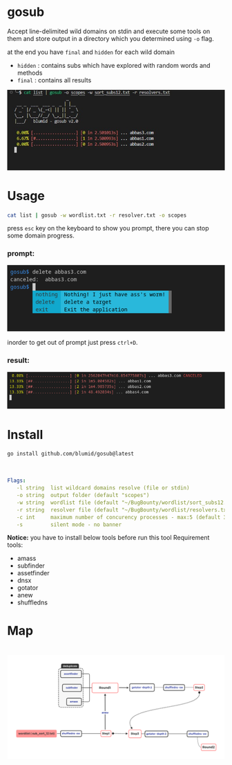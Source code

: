 # gosub

Accept line-delimited wild domains on stdin and execute some tools on them and store output in a directory which you determined using `-o` flag.

at the end you have `final` and `hidden` for each wild domain

- `hidden` : contains subs which have explored with random words and methods
- `final` : contains all results

<!-- <h1 align="center"> -->
  <img src="static/gosub_run_v2.jpg" alt="gosub"></a>
<!-- </h1> -->


# Usage

```bash
cat list | gosub -w wordlist.txt -r resolver.txt -o scopes
```
press `esc` key on the keyboard to show you prompt, there you can stop some domain progress.

### prompt:
<img src="static/prompt.png" alt="gosub"></a>


inorder to get out of prompt just press `ctrl+D`.

### result:
<img src="static/canceled_abbas3.png" alt="gosub"></a>

# Install

```bash
go install github.com/blumid/gosub@latest
```

<br>

```yaml
Flags:
   -l string  list wildcard domains resolve (file or stdin)
   -o string  output folder (default "scopes")
   -w string  wordlist file (default "~/BugBounty/wordlist/sort_subs12.txt")
   -r string  resolver file (default "~/BugBounty/wordlist/resolvers.txt")
   -c int     maximum number of concurency processes - max:5 (default 3)
   -s         silent mode - no banner

```


**Notice:** you have to install below tools before run this tool
Requirement tools:
* amass
* subfinder
* assetfinder
* dnsx
* gotator
* anew
* shuffledns


# Map
<h1 align="center">
  <img src="static/Map.png" alt="gosub"></a>
</h1>